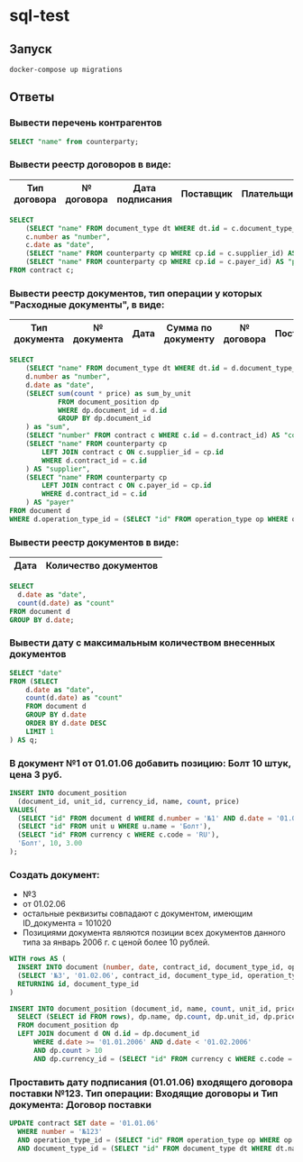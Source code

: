 # sql-test

## Запуск

`docker-compose up migrations`

## Ответы

### Вывести перечень контрагентов

```sql
SELECT "name" from counterparty;
```

### Вывести реестр договоров в виде:
| Тип договора  | № договора    | Дата подписания | Поставщик | Плательщик |
| ------------- | ------------- | --------------- | --------- | ---------- |

```sql
SELECT
    (SELECT "name" FROM document_type dt WHERE dt.id = c.document_type_id) AS "type",
    c.number as "number",
    c.date as "date",
    (SELECT "name" FROM counterparty cp WHERE cp.id = c.supplier_id) AS "supplier",
    (SELECT "name" FROM counterparty cp WHERE cp.id = c.payer_id) AS "payer"
FROM contract c;
```

### Вывести реестр документов, тип операции у которых "Расходные документы", в виде:
| Тип документа | № документа   | Дата | Сумма по документу | № договора | Поставщик | Плательщик |
| ------------- | ------------- | ---- | ------------------ | ---------- | --------- |----------- | 

```sql
SELECT
    (SELECT "name" FROM document_type dt WHERE dt.id = d.document_type_id) AS "type",
    d.number as "number",
    d.date as "date",
    (SELECT sum(count * price) as sum_by_unit
            FROM document_position dp
            WHERE dp.document_id = d.id
            GROUP BY dp.document_id
    ) as "sum",
    (SELECT "number" FROM contract c WHERE c.id = d.contract_id) AS "contract_number",
    (SELECT "name" FROM counterparty cp
        LEFT JOIN contract c ON c.supplier_id = cp.id
        WHERE d.contract_id = c.id
    ) AS "supplier",
    (SELECT "name" FROM counterparty cp
        LEFT JOIN contract c ON c.payer_id = cp.id
        WHERE d.contract_id = c.id
    ) AS "payer"
FROM document d
WHERE d.operation_type_id = (SELECT "id" FROM operation_type op WHERE op.name = 'Расходные документы');
```

### Вывести реестр документов в виде:
| Дата | Количество документов |
| ---- | --------------------- |
```sql
SELECT
  d.date as "date",
  count(d.date) as "count"
FROM document d
GROUP BY d.date;
```

### Вывести дату с максимальным количеством внесенных документов
```sql
SELECT "date" 
FROM (SELECT
    d.date as "date",
    count(d.date) as "count"
    FROM document d
    GROUP BY d.date
    ORDER BY d.date DESC
    LIMIT 1
) AS q;
```

### В документ №1 от 01.01.06 добавить позицию: Болт 10 штук, цена 3 руб.
```sql
INSERT INTO document_position
  (document_id, unit_id, currency_id, name, count, price)
VALUES(
  (SELECT "id" FROM document d WHERE d.number = '№1' AND d.date = '01.01.2006'),
  (SELECT "id" FROM unit u WHERE u.name = 'Болт'),
  (SELECT "id" FROM currency c WHERE c.code = 'RU'),
  'Болт', 10, 3.00
);
```

### Создать документ:
- №3
- от 01.02.06
- остальные реквизиты совпадают с документом, имеющим ID_документа = 101020
- Позициями документа являются позиции всех документов данного типа за январь 2006 г. с ценой более 10 рублей.

```sql
WITH rows AS (
  INSERT INTO document (number, date, contract_id, document_type_id, operation_type_id) 
  (SELECT '№3', '01.02.06', contract_id, document_type_id, operation_type_id FROM document WHERE id = 101020)
  RETURNING id, document_type_id
)

INSERT INTO document_position (document_id, name, count, unit_id, price, currency_id)
  SELECT (SELECT id FROM rows), dp.name, dp.count, dp.unit_id, dp.price, dp.currency_id
  FROM document_position dp
  LEFT JOIN document d ON d.id = dp.document_id
      WHERE d.date >= '01.01.2006' AND d.date < '01.02.2006'
      AND dp.count > 10
      AND dp.currency_id = (SELECT "id" FROM currency c WHERE c.code = 'RU');
```

### Проставить дату подписания (01.01.06) входящего договора поставки №123. Тип операции: Входящие договоры и Тип документа: Договор поставки

```sql
UPDATE contract SET date = '01.01.06'
  WHERE number = '№123'
  AND operation_type_id = (SELECT "id" FROM operation_type op WHERE op.name = 'Входящие договоры')
  AND document_type_id = (SELECT "id" FROM document_type dt WHERE dt.name = 'Входящие договоры');
```
